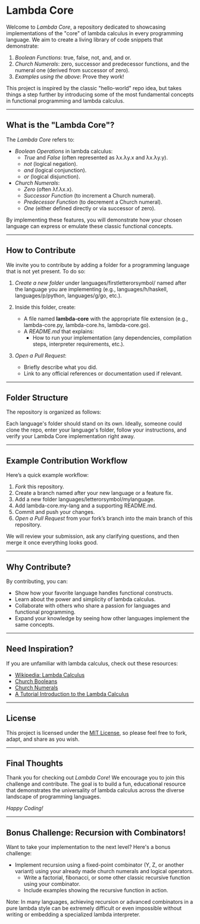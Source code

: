 # Lambda Core

Welcome to *Lambda Core*, a repository dedicated to showcasing implementations of the "core" of lambda calculus in every programming language. We aim to create a living library of code snippets that demonstrate:

1. *Boolean Functions*: true, false, not, and, and or.
2. *Church Numerals*: zero, successor and predecessor functions, and the numeral one (derived from successor of zero).
3. *Examples using the above*: Prove they work!

This project is inspired by the classic "hello-world" repo idea, but takes things a step further by introducing some of the most fundamental concepts in functional programming and lambda calculus.

---

## What is the "Lambda Core"?

The *Lambda Core* refers to:

- *Boolean Operations* in lambda calculus:
    - *True* and *False* (often represented as λx.λy.x and λx.λy.y).
    - *not* (logical negation).
    - *and* (logical conjunction).
    - *or* (logical disjunction).
- *Church Numerals*:
    - *Zero* (often λf.λx.x).
    - *Successor Function* (to increment a Church numeral).
    - *Predecessor Function* (to decrement a Church numeral).
    - *One* (either defined directly or via successor of zero).

By implementing these features, you will demonstrate how your chosen language can express or emulate these classic functional concepts.

---

## How to Contribute

We invite you to contribute by adding a folder for a programming language that is not yet present. To do so:

1. *Create a new folder* under languages/firstletterorsymbol/ named after the language you are implementing (e.g., languages/h/haskell, languages/p/python, languages/g/go, etc.).
2. Inside this folder, create:
     - A file named **lambda-core** with the appropriate file extension (e.g., lambda-core.py, lambda-core.hs, lambda-core.go).
     - A *README.md* that explains:
         - How to run your implementation (any dependencies, compilation steps, interpreter requirements, etc.).

3. *Open a Pull Request*:
     - Briefly describe what you did.
     - Link to any official references or documentation used if relevant.

---

## Folder Structure

The repository is organized as follows:

Each language's folder should stand on its own. Ideally, someone could clone the repo, enter your language's folder, follow your instructions, and verify your Lambda Core implementation right away.

---

## Example Contribution Workflow

Here’s a quick example workflow:

1. *Fork* this repository.
2. Create a branch named after your new language or a feature fix.
3. Add a new folder languages/letterorsymbol/mylanguage.
4. Add lambda-core.my-lang and a supporting README.md.
5. Commit and push your changes.
6. *Open a Pull Request* from your fork’s branch into the main branch of this repository.

We will review your submission, ask any clarifying questions, and then merge it once everything looks good.

---

## Why Contribute?

By contributing, you can:
- Show how your favorite language handles functional constructs.
- Learn about the power and simplicity of lambda calculus.
- Collaborate with others who share a passion for languages and functional programming.
- Expand your knowledge by seeing how other languages implement the same concepts.

---

## Need Inspiration?

If you are unfamiliar with lambda calculus, check out these resources:
- [Wikipedia: Lambda Calculus](https://en.wikipedia.org/wiki/Lambda_calculus)
- [Church Booleans](https://en.wikipedia.org/wiki/Church_boolean)
- [Church Numerals](https://en.wikipedia.org/wiki/Church_encoding#Church_numerals)
- [A Tutorial Introduction to the Lambda Calculus](https://personal.utdallas.edu/~gupta/courses/apl/lambda.pdf)

---

## License

This project is licensed under the [MIT License](LICENSE), so please feel free to fork, adapt, and share as you wish.

---

## Final Thoughts

Thank you for checking out *Lambda Core*! We encourage you to join this challenge and contribute. The goal is to build a fun, educational resource that demonstrates the universality of lambda calculus across the diverse landscape of programming languages.

*Happy Coding!*

---

## Bonus Challenge: Recursion with Combinators!

Want to take your implementation to the next level? Here's a bonus challenge:

- Implement recursion using a fixed-point combinator (Y, Z, or another variant) using your already made church numerals and logical operators.
    - Write a factorial, fibonacci, or some other classic recursive function using your combinator.
    - Include examples showing the recursive function in action.

Note: In many languages, achieving recursion or advanced combinators in a pure lambda style can be extremely difficult or even impossible without writing or embedding a specialized lambda interpreter.
